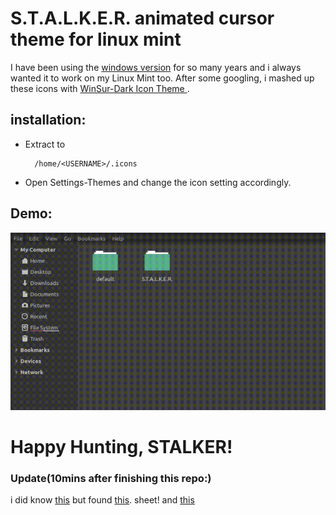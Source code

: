 # S.T.A.L.K.E.R. animated cursor theme for linux mint
I have been using the [windows version](https://gamebanana.com/tools/1522 "Stalker windows icon page") for so many years and i always wanted it to work on my Linux Mint too. After some googling, i mashed up these icons with [WinSur-Dark Icon Theme ](https://github.com/yeyushengfan258/WinSur-dark-cursors "WinSur-Dark Icon Theme page").

## installation:
 * Extract to 
    ```
      /home/<USERNAME>/.icons
    ```
* Open Settings-Themes and change the icon setting accordingly.

## Demo:

![Demo Image](https://github.com/Kambaa/stalker-linux-animated-cursor-theme/blob/main/2020-10-16-01-17-31.gif "Demo")

# Happy Hunting, STALKER!

### Update(10mins after finishing this repo:) 
i did know [this](https://gamebanana.com/tools/download/1522#FileInfo_164822)
but found [this](https://www.gnome-look.org/p/999582/ "Another version, better i might add."). sheet!
and [this](https://vsthemes.org/en/cursors/994-stalker.html)
